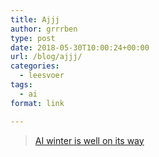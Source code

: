 ```yaml
---
title: Ajjj
author: grrrben
type: post
date: 2018-05-30T10:00:24+00:00
url: /blog/ajjj/
categories:
  - leesvoer
tags:
  - ai
format: link

---
```

<blockquote class="wp-embedded-content" data-secret="xo9chM7sKS">
  <p>
    <a href="https://blog.piekniewski.info/2018/05/28/ai-winter-is-well-on-its-way/">AI winter is well on its way</a>
  </p>
</blockquote>

<iframe class="wp-embedded-content" sandbox="allow-scripts" security="restricted" style="position: absolute; clip: rect(1px, 1px, 1px, 1px);" src="https://blog.piekniewski.info/2018/05/28/ai-winter-is-well-on-its-way/embed/#?secret=xo9chM7sKS" data-secret="xo9chM7sKS" width="600" height="338" title="&#8220;AI winter is well on its way&#8221; &#8212; Piekniewski&#039;s blog" frameborder="0" marginwidth="0" marginheight="0" scrolling="no"></iframe>